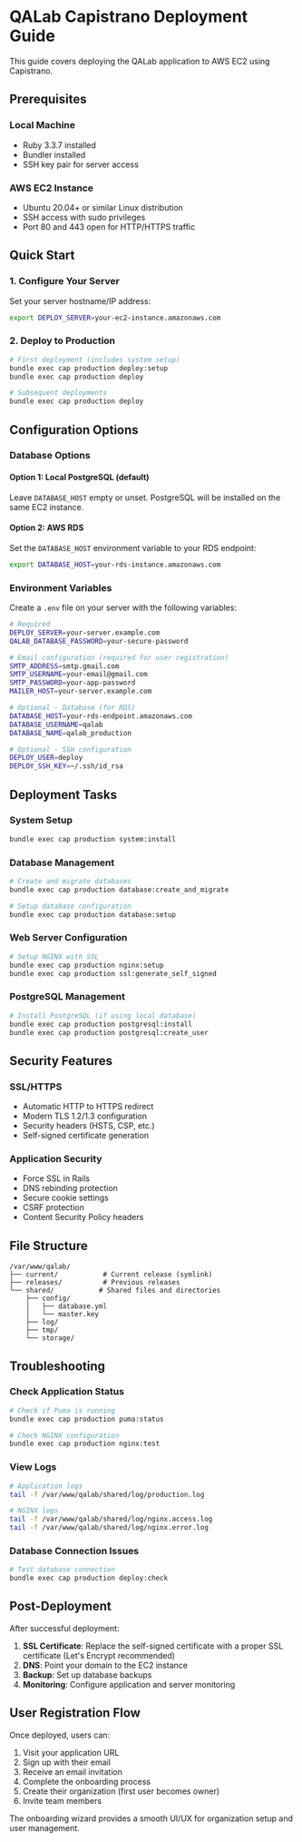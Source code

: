 # QALab Capistrano Deployment Guide

This guide covers deploying the QALab application to AWS EC2 using Capistrano.

## Prerequisites

### Local Machine
- Ruby 3.3.7 installed
- Bundler installed
- SSH key pair for server access

### AWS EC2 Instance
- Ubuntu 20.04+ or similar Linux distribution
- SSH access with sudo privileges
- Port 80 and 443 open for HTTP/HTTPS traffic

## Quick Start

### 1. Configure Your Server

Set your server hostname/IP address:

```bash
export DEPLOY_SERVER=your-ec2-instance.amazonaws.com
```

### 2. Deploy to Production

```bash
# First deployment (includes system setup)
bundle exec cap production deploy:setup
bundle exec cap production deploy

# Subsequent deployments
bundle exec cap production deploy
```

## Configuration Options

### Database Options

#### Option 1: Local PostgreSQL (default)
Leave `DATABASE_HOST` empty or unset. PostgreSQL will be installed on the same EC2 instance.

#### Option 2: AWS RDS
Set the `DATABASE_HOST` environment variable to your RDS endpoint:

```bash
export DATABASE_HOST=your-rds-instance.amazonaws.com
```

### Environment Variables

Create a `.env` file on your server with the following variables:

```bash
# Required
DEPLOY_SERVER=your-server.example.com
QALAB_DATABASE_PASSWORD=your-secure-password

# Email configuration (required for user registration)
SMTP_ADDRESS=smtp.gmail.com
SMTP_USERNAME=your-email@gmail.com
SMTP_PASSWORD=your-app-password
MAILER_HOST=your-server.example.com

# Optional - Database (for RDS)
DATABASE_HOST=your-rds-endpoint.amazonaws.com
DATABASE_USERNAME=qalab
DATABASE_NAME=qalab_production

# Optional - SSH configuration
DEPLOY_USER=deploy
DEPLOY_SSH_KEY=~/.ssh/id_rsa
```

## Deployment Tasks

### System Setup
```bash
bundle exec cap production system:install
```

### Database Management
```bash
# Create and migrate databases
bundle exec cap production database:create_and_migrate

# Setup database configuration
bundle exec cap production database:setup
```

### Web Server Configuration
```bash
# Setup NGINX with SSL
bundle exec cap production nginx:setup
bundle exec cap production ssl:generate_self_signed
```

### PostgreSQL Management
```bash
# Install PostgreSQL (if using local database)
bundle exec cap production postgresql:install
bundle exec cap production postgresql:create_user
```

## Security Features

### SSL/HTTPS
- Automatic HTTP to HTTPS redirect
- Modern TLS 1.2/1.3 configuration
- Security headers (HSTS, CSP, etc.)
- Self-signed certificate generation

### Application Security
- Force SSL in Rails
- DNS rebinding protection
- Secure cookie settings
- CSRF protection
- Content Security Policy headers

## File Structure

```
/var/www/qalab/
├── current/           # Current release (symlink)
├── releases/          # Previous releases
└── shared/           # Shared files and directories
    ├── config/
    │   ├── database.yml
    │   └── master.key
    ├── log/
    ├── tmp/
    └── storage/
```

## Troubleshooting

### Check Application Status
```bash
# Check if Puma is running
bundle exec cap production puma:status

# Check NGINX configuration
bundle exec cap production nginx:test
```

### View Logs
```bash
# Application logs
tail -f /var/www/qalab/shared/log/production.log

# NGINX logs
tail -f /var/www/qalab/shared/log/nginx.access.log
tail -f /var/www/qalab/shared/log/nginx.error.log
```

### Database Connection Issues
```bash
# Test database connection
bundle exec cap production deploy:check
```

## Post-Deployment

After successful deployment:

1. **SSL Certificate**: Replace the self-signed certificate with a proper SSL certificate (Let's Encrypt recommended)
2. **DNS**: Point your domain to the EC2 instance
3. **Backup**: Set up database backups
4. **Monitoring**: Configure application and server monitoring

## User Registration Flow

Once deployed, users can:
1. Visit your application URL
2. Sign up with their email
3. Receive an email invitation
4. Complete the onboarding process
5. Create their organization (first user becomes owner)
6. Invite team members

The onboarding wizard provides a smooth UI/UX for organization setup and user management.